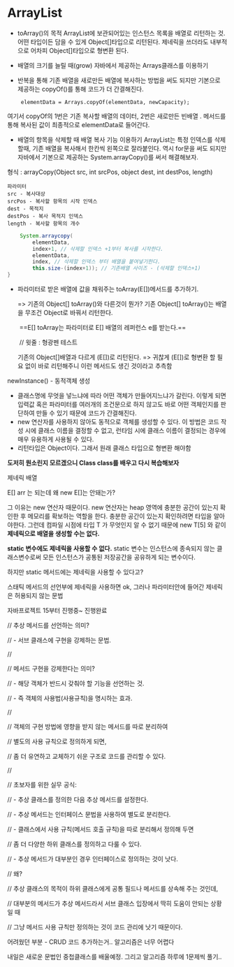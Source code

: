 # ArrayList

* toArray()의 목적
  ArrayList에 보관되어있는 인스턴스 목록을 배열로 리턴하는 것.
  어떤 타입이든 담을 수 있게 Object[]타입으로 리턴된다. 제네릭을 쓰더라도 내부적으로 어차피 Object[]타입으로 형변환 된다.



* 배열의 크기를 늘릴 때(grow) 자바에서 제공하는 Arrays클래스를 이용하기 
* 반복을 통해 기존 배열을 새로만든 배열에 복사하는 방법을 써도 되지만 기본으로 제공하는 copyOf()를 통해 코드가 더 간결해진다.

   ` elementData = Arrays.copyOf(elementData, newCapacity);`

여기서 copyOf의 1번은 기존 복사할 배열의 데이터, 2번은 새로만든 빈배열 . 메서드를 통해 복사된 값이 최종적으로 elementData로 들어간다.



* 배열의 항목을 삭제할 때 배열 복사 기능 이용하기
  ArrayList는 특정 인덱스를 삭제할때, 기존 배열을 복사해서 한칸씩 왼쪽으로 잘라붙인다. 역시 for문을 써도 되지만 자바에서 기본으로 제공하는 System.arrayCopy()를 써서 해결해보자.

형식 : arrayCopy(Object src, int srcPos, object dest, int destPos, length)

```
파라미터
src - 복사대상
srcPos - 복사할 항목의 시작 인덱스
dest - 목적지
destPos - 복사 목적지 인덱스
length - 복사할 항목의 개수
```

```java
    System.arraycopy(
        elementData, 
        index+1, // 삭제할 인덱스 +1부터 복사를 시작한다.
        elementData, 
        index, // 삭제할 인덱스 부터 배열을 붙여넣기한다.
        this.size-(index+1)); // 기존배열 사이즈 - (삭제할 인덱스+1)
}
```



* 파라미터로 받은 배열에 값을 채워주는 toArray(E[])메서드를 추가하기.

  => 기존의 Object[] toArray()와 다른것이 뭔가?
  	 기존 Object[] toArray()는 배열을 무조건 Object로 바꿔서 리턴한다.

  ​	 ==E[] toArray는 파라미터로 E[] 배열의 레퍼런스 e를 받는다.==

  ​	// 윗줄 : 형광펜 테스트

     기존의 Object[]배열과 다르게 (E[])로 리턴된다. 
  => 귀찮게 (E[])로 형변환 할 필요 없이 바로 리턴해주니 이런 메서드도 생긴 것이라고 추측함



newInstance() - 동적객체 생성

* 클래스명에 무엇을 넣느냐에 따라 어떤 객체가 만들어지느냐가 갈린다. 이렇게 되면 입력값 혹은 파라미터를 여러개의 조건문으로 하지 않고도 바로 어떤 객체인지를 판단하여 만들 수 있기 때문에 코드가 간결해진다.
* new 연산자를 사용하지 않아도 동적으로 객체를 생성할 수 있다. 이 방법은 코드 작성 시에 클래스 이름을 결정할 수 없고, 런타임 시에 클래스 이름이 결정되는 경우에 매우 유용하게 사용될 수 있다.
* 리턴타입은 Object이다. 그래서 원래 클래스 타입으로 형변환 해야함

**도저히 뭔소린지 모르겠으니 Class class를 배우고 다시 복습해보자**



제네릭 배열

E[] arr 는 되는데 왜 new E[]는 안돼는가?

그 이유는 new 연산자 때문이다. new 연산자는 heap 영역에 충분한 공간이 있는지 확인한 후 메모리를 확보하는 역할을 한다. 충분한 공간이 있는지 확인하려면 타입을 알아야한다. 그런데 컴파일 시점에 타입 T 가 무엇인지 알 수 없기 때문에 new T[5] 와 같이 **제네릭으로 배열을 생성할 수는 없다.**

**static 변수에도 제네릭을 사용할 수 없다.** static 변수는 인스턴스에 종속되지 않는 클래스변수로써 모든 인스턴스가 공통된 저장공간을 공유하게 되는 변수이다.

하지만 static 메서드에는 제네릭을 사용할 수 있다고?

스태틱 메서드의 선언부에 제네릭을 사용하면 ok, 그러나 파라미터안에 들어간 제네릭은 허용되지 않는 문법



자바프로젝트 15부터 진행중~ 진행완료

// 추상 메서드를 선언하는 의미?

// - 서브 클래스에 구현을 강제하는 문법.

//

// 메서드 구현을 강제한다는 의미?

// - 해당 객체가 반드시 갖춰야 할 기능을 선언하는 것.

// - 즉 객체의 사용법(사용규칙)을 명시하는 효과.

//

// 객체의 구현 방법에 영향을 받지 않는 메서드를 따로 분리하여

// 별도의 사용 규칙으로 정의하게 되면,

// 좀 더 유연하고 교체하기 쉬운 구조로 코드를 관리할 수 있다.

//

// 초보자를 위한 실무 공식:

// - 추상 클래스를 정의한 다음 추상 메서드를 설정한다.

// - 추상 메서드는 인터페이스 문법을 사용하여 별도로 분리한다.

// - 클래스에서 사용 규칙(메서드 호출 규칙)을 따로 분리해서 정의해 두면

//   좀 더 다양한 하위 클래스를 정의하고 다룰 수 있다.

// - 추상 메서드가 대부분인 경우 인터페이스로 정의하는 것이 낫다.

//   왜?

//   추상 클래스의 목적이 하위 클래스에게 공통 필드나 메서드를 상속해 주는 것인데,

//   대부분의 메서드가 추상 메서드라서 서브 클래스 입장에서 딱히 도움이 안되는 상황일 때

//   그냥 메서드 사용 규칙만 정의하는 것이 코드 관리에 낫기 때문이다.



어려웠던 부분 - CRUD 코드 추가하는거.. 알고리즘은 너무 어렵다

내일은 새로운 문법인 중첩클래스를 배울예정.
그리고 알고리즘 하루에 1문제씩 풀기..



